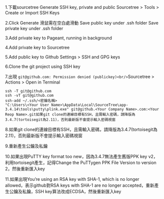 1.下載sourcetree
Generate SSH key, private and public
Sourcetree > Tools > Create or Import SSH Keys

2.Click Generate
滑鼠需在空白處滑動
Save public key under .ssh folder
Save private key under .ssh folder

3.Add private key to Pageant, running in background

4.Add private key to Sourcetree

5.Add public key to Github
Settings > SSH and GPG keys

6.Clone the git project using SSH key

7.出現 `git@github.com: Permission denied (publickey)<br/>`Sourcetree > Actions > Open in Terminal

```shell
ssh -T git@github.com
ssh -vT git@github.com
ssh-add ~/.ssh/<密鑰名稱>
"C:\Users\<Your User Name>\AppData\Local\SourceTree\app-3.4.14\tools\putty\plink.exe" git@github.<Your Company Name>.com:<Your Reop Name>.git如果git clone的連線目標有SSH，且需輸入密碼，請降版為3.4.7(tortoisegit為2.11)，否則最新版不會提示輸入密碼視窗
```

8.如果git clone的連線目標有SSH，且需輸入密碼，請降版為3.4.7(tortoisegit為2.11)，否則最新版不會提示輸入密碼視窗

9.重新產生公鑰及私鑰

10.如果出現PuTTY key format too new，因為3.4.7無法產生舊版PPK key v2，利用tortoisegit產生，記得Change the PuTTygen PPK File Version to version 2，然後重新匯入key

11.如果出現You’re using an RSA key with SHA-1, which is no longer allowed，表示github對RSA keys with SHA-1 are no longer accepted，重新產生公鑰及私鑰，SSH key算法改成ECDSA，然後重新匯入key
